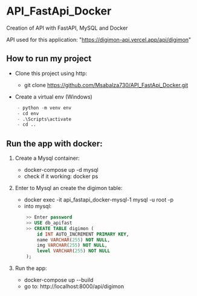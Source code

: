 # API_FastApi_Docker
Creation of API with FastAPI, MySQL and Docker

API used for this application: "https://digimon-api.vercel.app/api/digimon"

## How to run my project

- Clone this project using  http:
    - git clone https://github.com/Msabalza730/API_FastApi_Docker.git

- Create a virtual env (Windows)
```python
    - python -m venv env
    - cd env
    - .\Scripts\activate
    - cd ..
```

## Run the app with docker: 

1. Create a Mysql container:
    - docker-compose up -d mysql
    - check if it working: docker ps

2. Enter to Mysql an create the digimon table:
    - docker exec -it api_fastapi_docker-mysql-1 mysql -u root -p
    - into mysql:
    ```sql
        >> Enter password
        >> USE db_apifast
        >> CREATE TABLE digimon (
            id INT AUTO_INCREMENT PRIMARY KEY,
            name VARCHAR(255) NOT NULL,
            img VARCHAR(255) NOT NULL,
            level VARCHAR(255) NOT NULL
        );
    ```

3. Run the app:
    - docker-compose up --build
    - go to: http://localhost:8000/api/digimon


